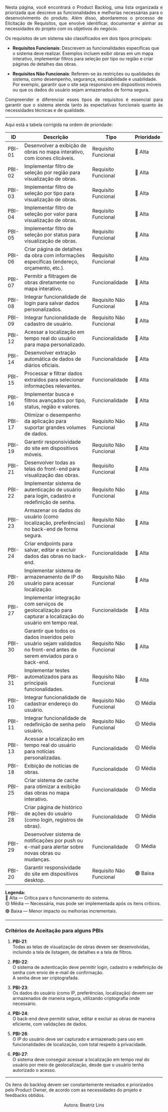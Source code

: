 
<p align="justify">Nesta página, você encontrará o Product Backlog, uma lista organizada e priorizada que descreve as funcionalidades e melhorias necessárias para o desenvolvimento do produto. Além disso, abordaremos o processo de Elicitação de Requisitos, que envolve identificar, documentar e alinhar as necessidades do projeto com os objetivos do negócio.</p>

<p align="justify">Os requisitos de um sistema são classificados em dois tipos principais:</p>

- **Requisitos Funcionais**: Descrevem as funcionalidades específicas que o sistema deve realizar. Exemplos incluem exibir obras em um mapa interativo, implementar filtros para seleção por tipo ou região e criar páginas de detalhes das obras.
  
- **Requisitos Não Funcionais**: Referem-se às restrições ou qualidades do sistema, como desempenho, segurança, escalabilidade e usabilidade. Por exemplo, garantir que o site seja responsivo em dispositivos móveis ou que os dados do usuário sejam armazenados de forma segura.

<p align="justify">Compreender e diferenciar esses tipos de requisitos é essencial para garantir que o sistema atenda tanto às expectativas funcionais quanto às necessidades técnicas e de qualidade.</p>

---


Aqui está a tabela corrigida na ordem de prioridade:

| **ID**  | **Descrição**                                                                 | **Tipo**               | **Prioridade** |
|---------|-------------------------------------------------------------------------------|------------------------|----------------|
| PBI-01  | Desenvolver a exibição de obras no mapa interativo, com ícones clicáveis.    | Requisito Funcional    | 🔴 Alta        |
| PBI-02  | Implementar filtro de seleção por região para visualização de obras.        | Requisito Funcional    | 🔴 Alta        |
| PBI-03  | Implementar filtro de seleção por tipo para visualização de obras.          | Requisito Funcional    | 🔴 Alta        |
| PBI-04  | Implementar filtro de seleção por valor para visualização de obras.         | Requisito Funcional    | 🔴 Alta        |
| PBI-05  | Implementar filtro de seleção por status para visualização de obras.        | Requisito Funcional    | 🔴 Alta        |
| PBI-06  | Criar página de detalhes da obra com informações específicas (endereço, orçamento, etc.). | Requisito Funcional | 🔴 Alta        |
| PBI-07  | Permitir a filtragem de obras diretamente no mapa interativo.               | Funcionalidade         | 🔴 Alta        |
| PBI-08  | Integrar funcionalidade de login para salvar dados personalizados.          | Requisito Não Funcional| 🔴 Alta        |
| PBI-09  | Integrar funcionalidade de cadastro de usuário.                             | Requisito Não Funcional| 🔴 Alta        |
| PBI-12  | Acessar a localização em tempo real do usuário para mapa personalizado.     | Funcionalidade         | 🔴 Alta        |
| PBI-14  | Desenvolver extração automática de dados de diários oficiais.               | Funcionalidade         | 🔴 Alta        |
| PBI-15  | Processar e filtrar dados extraídos para selecionar informações relevantes.  | Funcionalidade         | 🔴 Alta        |
| PBI-16  | Implementar busca e filtros avançados por tipo, status, região e valores.   | Funcionalidade         | 🔴 Alta        |
| PBI-17  | Otimizar o desempenho da aplicação para suportar grandes volumes de dados.  | Requisito Não Funcional| 🔴 Alta        |
| PBI-19  | Garantir responsividade do site em dispositivos móveis.                     | Requisito Não Funcional| 🔴 Alta        |
| PBI-21  | Desenvolver todas as telas do front-end para visualização das obras.        | Requisito Funcional    | 🔴 Alta        |
| PBI-22  | Implementar sistema de autenticação de usuário para login, cadastro e redefinição de senha. | Requisito Não Funcional| 🔴 Alta        |
| PBI-23  | Armazenar os dados do usuário (como localização, preferências) no back-end de forma segura. | Requisito Não Funcional| 🔴 Alta        |
| PBI-24  | Criar endpoints para salvar, editar e excluir dados das obras no back-end.  | Funcionalidade         | 🔴 Alta        |
| PBI-26  | Implementar sistema de armazenamento de IP do usuário para acessar localização. | Requisito Não Funcional| 🔴 Alta        |
| PBI-27  | Implementar integração com serviços de geolocalização para capturar a localização do usuário em tempo real. | Funcionalidade | 🔴 Alta        |
| PBI-30  | Garantir que todos os dados inseridos pelo usuário sejam validados no front-end antes de serem enviados para o back-end. | Requisito Não Funcional| 🔴 Alta        |
| PBI-31  | Implementar testes automatizados para as principais funcionalidades.       | Requisito Não Funcional| 🔴 Alta        |
| PBI-10  | Integrar funcionalidade de cadastrar endereço do usuário.                   | Requisito Não Funcional| 🟡 Média       |
| PBI-11  | Integrar funcionalidade de redefinição de senha pelo usuário.               | Requisito Não Funcional| 🟡 Média       |
| PBI-13  | Acessar a localização em tempo real do usuário para notícias personalizadas. | Funcionalidade         | 🟡 Média       |
| PBI-18  | Exibição de notícias de obras.                                              | Funcionalidade         | 🟡 Média       |
| PBI-25  | Criar sistema de cache para otimizar a exibição das obras no mapa interativo. | Funcionalidade         | 🟡 Média       |
| PBI-28  | Criar página de histórico de ações do usuário (como login, registros de obras). | Funcionalidade         | 🟡 Média       |
| PBI-29  | Desenvolver sistema de notificações por push ou e-mail para alertar sobre novas obras ou mudanças. | Funcionalidade | 🟡 Média       |
| PBI-20  | Garantir responsividade do site em dispositivos desktop.                    | Requisito Não Funcional| 🟢 Baixa       |


**Legenda:**  
🔴 Alta — Crítica para o funcionamento do sistema.  
🟡 Média — Necessária, mas pode ser implementada após os itens críticos.  
🟢 Baixa — Menor impacto ou melhorias incrementais.  

---

### **Critérios de Aceitação para alguns PBIs**  

1. **PBI-21**:  
   Todas as telas de visualização de obras devem ser desenvolvidas, incluindo a tela de listagem, de detalhes e a tela de filtros.  

2. **PBI-22**:  
   O sistema de autenticação deve permitir login, cadastro e redefinição de senha com envio de e-mail de confirmação.  
   A senha deve ser criptografada.  

3. **PBI-23**:  
   Os dados do usuário (como IP, preferências, localização) devem ser armazenados de maneira segura, utilizando criptografia onde necessário.  

4. **PBI-24**:  
   O back-end deve permitir salvar, editar e excluir as obras de maneira eficiente, com validações de dados.  

5. **PBI-26**:  
   O IP do usuário deve ser capturado e armazenado para uso em funcionalidades de localização, com total respeito à privacidade.  

6. **PBI-27**:  
   O sistema deve conseguir acessar a localização em tempo real do usuário por meio de geolocalização, desde que o usuário tenha autorizado o acesso.  

---

Os itens do backlog devem ser constantemente revisados e priorizados pelo Product Owner, de acordo com as necessidades do projeto e feedbacks obtidos.

<center>Autora: Beatriz Lins </center>